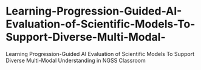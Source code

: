 # Learning-Progression-Guided-AI-Evaluation-of-Scientific-Models-To-Support-Diverse-Multi-Modal-
Learning Progression-Guided AI Evaluation of Scientific Models To Support Diverse Multi-Modal Understanding in NGSS Classroom
